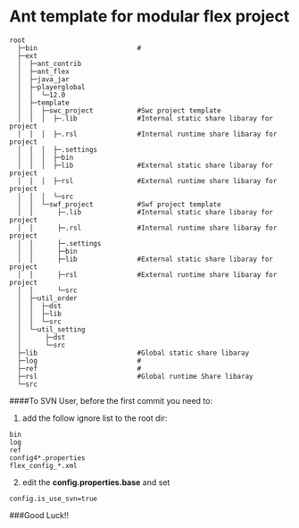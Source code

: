 Ant template for modular flex project
=========================
```
root
  ├─bin                         #
  ├─ext
  │  ├─ant_contrib
  │  ├─ant_flex
  │  ├─java_jar
  │  ├─playerglobal
  │  │  └─12.0
  │  ├─template
  │  │  ├─swc_project           #Swc project template
  │  │  │  ├─.lib               #Internal static share libaray for project
  │  │  │  ├─.rsl               #Internal runtime share libaray for project
  │  │  │  ├─.settings
  │  │  │  ├─bin
  │  │  │  ├─lib                #External static share libaray for project
  │  │  │  ├─rsl                #External runtime share libaray for project
  │  │  │  └─src
  │  │  └─swf_project           #Swf project template
  │  │      ├─.lib              #Internal static share libaray for project
  │  │      ├─.rsl              #Internal runtime share libaray for project
  │  │      ├─.settings
  │  │      ├─bin
  │  │      ├─lib               #External static share libaray for project
  │  │      ├─rsl               #External runtime share libaray for project
  │  │      └─src
  │  ├─util_order
  │  │  ├─dst
  │  │  ├─lib
  │  │  └─src
  │  └─util_setting
  │      ├─dst
  │      └─src
  ├─lib                         #Global static share libaray
  ├─log                         #
  ├─ref                         #
  ├─rsl                         #Global runtime Share libaray
  └─src
```








####To SVN User, before the first commit you need to:
1. add the follow ignore list to the root dir:
```
bin
log
ref
config4*.properties
flex_config_*.xml
```
2. edit the **config.properties.base** and set
```
config.is_use_svn=true
```

###Good Luck!!
